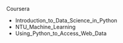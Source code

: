 Coursera 
- Introduction_to_Data_Science_in_Python
- NTU_Machine_Learning
- Using_Python_to_Access_Web_Data
